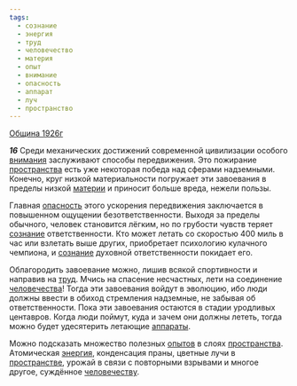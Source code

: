 ```yaml
---
tags:
  - сознание
  - энергия
  - труд
  - человечество
  - материя
  - опыт
  - внимание
  - опасность
  - аппарат
  - луч
  - пространство
---
```


[Община 1926г](/agni/1926)

___16___
Среди механических достижений современной цивилизации особого [внимания](/tag/#внимание) заслуживают способы передвижения. Это пожирание [пространства](/tag/#пространство) есть уже некоторая победа над сферами надземными. Конечно, круг низкой материальности погружает эти завоевания в пределы низкой [материи](/tag/#материя) и приносит больше вреда, нежели пользы.    

Главная [опасность](/tag/#опасность) этого ускорения передвижения заключается в повышенном ощущении безответственности. Выходя за пределы обычного, человек становится лёгким, но по грубости чувств теряет [сознание](/tag/#сознание) ответственности. Кто может летать со скоростью 400 миль в час или взлетать выше других, приобретает психологию кулачного чемпиона, и [сознание](/tag/#сознание) духовной ответственности покидает его.   

Облагородить завоевание можно, лишив всякой спортивности и направив на [труд](/tag/#труд). Мчись на спасение несчастных, лети на соединение [человечества](/tag/#человечество)! Тогда эти завоевания войдут в эволюцию, ибо люди должны ввести в обиход стремления надземные, не забывая об ответственности. Пока эти завоевания остаются в стадии уродливых центавров. Когда люди поймут, куда и зачем они должны лететь, тогда можно будет удесятерить летающие [аппараты](/tag/#аппарат).   

Можно подсказать множество полезных [опытов](/tag/#опыт) в слоях [пространства](/tag/#пространство). Атомическая [энергия](/tag/#энергия), конденсация праны, цветные лучи в [пространстве](/tag/#пространство), урожай в связи с повторными взрывами и многое другое, суждённое [человечеству](/tag/#человечество).   

